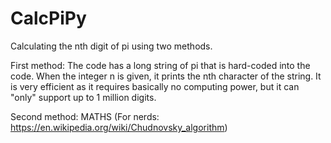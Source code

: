 # CalcPiPy
Calculating the nth digit of pi using two methods.

First method: The code has a long string of pi that is hard-coded into the code. When the integer n is given, it prints the nth character of the string. It is very efficient as it requires basically no computing power, but it can "only" support up to 1 million digits.

Second method: MATHS (For nerds: https://en.wikipedia.org/wiki/Chudnovsky_algorithm)

